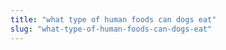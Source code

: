 ```yaml
---
title: "what type of human foods can dogs eat"
slug: "what-type-of-human-foods-can-dogs-eat"
---
```



